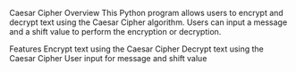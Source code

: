 Caesar Cipher
Overview
This Python program allows users to encrypt and decrypt text using the Caesar Cipher algorithm. Users can input a message and a shift value to perform the encryption or decryption.

Features
Encrypt text using the Caesar Cipher
Decrypt text using the Caesar Cipher
User input for message and shift value
